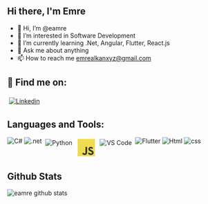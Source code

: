 ## Hi there, I'm Emre
- 👋 Hi, I’m @eamre
- 👀 I’m interested in Software Development
- 🌱 I’m currently learning .Net, Angular, Flutter, React.js
- 💬 Ask me about anything
- 📫 How to reach me emrealkanxyz@gmail.com
<!---- 💞️ I’m looking to collaborate on ...--->

## :email: Find me on:
<a href="https://www.linkedin.com/in/emrealkann" target="_blank" rel="noopener noreferrer"> <img src="https://www.vectorlogo.zone/logos/linkedin/linkedin-icon.svg" alt="Linkedin" height="40" style="vertical-align:top; margin:4px"></a>

## Languages and Tools:
<p>
<img src=https://docs.microsoft.com/de-de/windows/images/csharp-logo.png alt="C#" height="40">
<img src=https://upload.wikimedia.org/wikipedia/commons/thumb/a/a3/.NET_Logo.svg/640px-.NET_Logo.svg.png alt=".net" height="40">
<img src="https://upload.wikimedia.org/wikipedia/commons/thumb/c/c3/Python-logo-notext.svg/1200px-Python-logo-notext.svg.png" alt="Python" height="40" style="vertical-align:top; margin:4px">
<img src="https://raw.githubusercontent.com/github/explore/80688e429a7d4ef2fca1e82350fe8e3517d3494d/topics/javascript/javascript.png" alt="Javascript" height="40" style="vertical-align:top; margin:4px">
<img src="https://encrypted-tbn0.gstatic.com/images?q=tbn:ANd9GcRda0DJBSxwYFu3_6eJYq4U2csp6BEGtYNHhQgT4HjIo4Z1DV1q3dctrTJmyc4U6t79SoI&usqp=CAU" alt="VS Code" height="40" style="vertical-align:top; margin:4px">
 <img src="https://www.vectorlogo.zone/logos/flutterio/flutterio-icon.svg" alt = "Flutter" height="40">
 <img src="https://www.vectorlogo.zone/logos/w3_html5/w3_html5-icon.svg" alt="Html" height="40">
 <img src="https://www.vectorlogo.zone/logos/w3_css/w3_css-official.svg" alt ="css" height="40">
</p>

## Github Stats
<img align ="left" alt="eamre github stats" src="https://github-readme-stats.vercel.app/api?username=eamre&show_icons=true&hide_border=true" />
<!---
eamre/eamre is a ✨ special ✨ repository because its `README.md` (this file) appears on your GitHub profile.
You can click the Preview link to take a look at your changes.
--->
